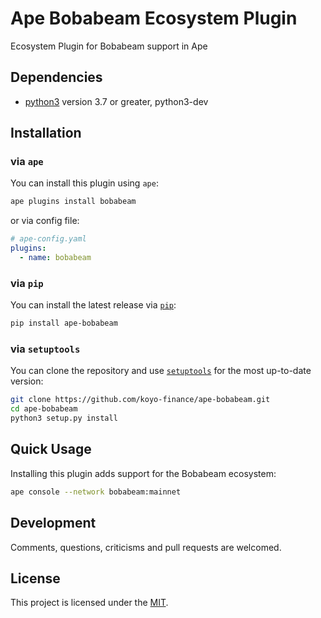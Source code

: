 # Ape Bobabeam Ecosystem Plugin

Ecosystem Plugin for Bobabeam support in Ape

## Dependencies

* [python3](https://www.python.org/downloads) version 3.7 or greater, python3-dev

## Installation

### via `ape`

You can install this plugin using `ape`:

```bash
ape plugins install bobabeam
```

or via config file:

```yaml
# ape-config.yaml
plugins:
  - name: bobabeam
```

### via `pip`

You can install the latest release via [`pip`](https://pypi.org/project/pip/):

```bash
pip install ape-bobabeam
```

### via `setuptools`

You can clone the repository and use [`setuptools`](https://github.com/pypa/setuptools) for the most up-to-date version:

```bash
git clone https://github.com/koyo-finance/ape-bobabeam.git
cd ape-bobabeam
python3 setup.py install
```

## Quick Usage

Installing this plugin adds support for the Bobabeam ecosystem:

```bash
ape console --network bobabeam:mainnet
```

## Development

Comments, questions, criticisms and pull requests are welcomed.

## License

This project is licensed under the [MIT](LICENSE).
